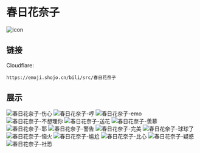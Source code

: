 # 春日花奈子
![icon](https://emoji.shojo.cn/bili/src/春日花奈子/icon.png)
## 链接
Cloudflare:
```
https://emoji.shojo.cn/bili/src/春日花奈子
```
## 展示
![春日花奈子-伤心](https://emoji.shojo.cn/bili/src/春日花奈子/春日花奈子-伤心.png)
![春日花奈子-哼](https://emoji.shojo.cn/bili/src/春日花奈子/春日花奈子-哼.png)
![春日花奈子-emo](https://emoji.shojo.cn/bili/src/春日花奈子/春日花奈子-emo.png)
![春日花奈子-不想理你](https://emoji.shojo.cn/bili/src/春日花奈子/春日花奈子-不想理你.png)
![春日花奈子-送花](https://emoji.shojo.cn/bili/src/春日花奈子/春日花奈子-送花.png)
![春日花奈子-羡慕](https://emoji.shojo.cn/bili/src/春日花奈子/春日花奈子-羡慕.png)
![春日花奈子-耶](https://emoji.shojo.cn/bili/src/春日花奈子/春日花奈子-耶.png)
![春日花奈子-警告](https://emoji.shojo.cn/bili/src/春日花奈子/春日花奈子-警告.png)
![春日花奈子-完美](https://emoji.shojo.cn/bili/src/春日花奈子/春日花奈子-完美.png)
![春日花奈子-球球了](https://emoji.shojo.cn/bili/src/春日花奈子/春日花奈子-球球了.png)
![春日花奈子-恼火](https://emoji.shojo.cn/bili/src/春日花奈子/春日花奈子-恼火.png)
![春日花奈子-尴尬](https://emoji.shojo.cn/bili/src/春日花奈子/春日花奈子-尴尬.png)
![春日花奈子-比心](https://emoji.shojo.cn/bili/src/春日花奈子/春日花奈子-比心.png)
![春日花奈子-疑惑](https://emoji.shojo.cn/bili/src/春日花奈子/春日花奈子-疑惑.png)
![春日花奈子-社恐](https://emoji.shojo.cn/bili/src/春日花奈子/春日花奈子-社恐.png)
